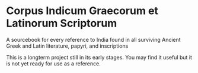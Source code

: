 Corpus Indicum Graecorum et Latinorum Scriptorum
================================================

A sourcebook for every reference to India found in all surviving Ancient Greek and Latin literature, papyri, and inscriptions

This is a longterm project still in its early stages. You may find it useful but it is not yet ready for use as a reference.

